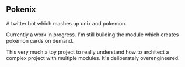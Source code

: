 ## Pokenix
A twitter bot which mashes up unix and pokemon.

Currently a work in progress.
I'm still building the module which creates pokemon cards on demand.

This very much a toy project to really understand how to architect a complex project with multiple modules. It's deliberately overengineered.
